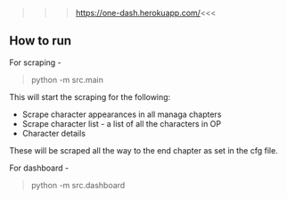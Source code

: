 >>>https://one-dash.herokuapp.com/<<<

## How to run 

For scraping - 

> python -m src.main

This will start the scraping for the following:

- Scrape character appearances in all managa chapters
- Scrape character list - a list of all the characters in OP
- Character details

These will be scraped all the way to the end chapter as set in the cfg file.

For dashboard - 

> python -m src.dashboard
